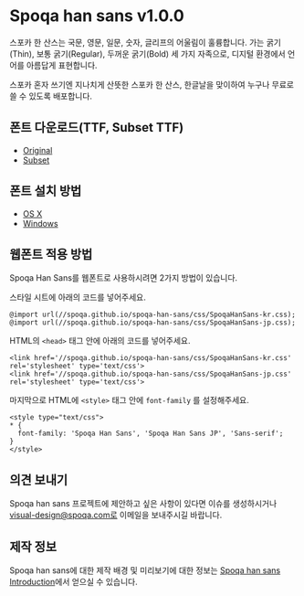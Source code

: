 # Spoqa han sans v1.0.0

스포카 한 산스는 국문, 영문, 일문, 숫자, 글리프의 어울림이 훌륭합니다.
가는 굵기(Thin), 보통 굵기(Regular), 두꺼운 굵기(Bold) 세 가지 자족으로,
디지털 환경에서 언어를 아름답게 표현합니다.

스포카 혼자 쓰기엔 지나치게 산뜻한 스포카 한 산스,
한글날을 맞이하여 누구나 무료로 쓸 수 있도록 배포합니다.


## 폰트 다운로드(TTF, Subset TTF)

- [Original](https://github.com/spoqa/spoqa-han-sans/releases/download/1.0.0/spoqa-han-sans.original.zip)
- [Subset](https://github.com/spoqa/spoqa-han-sans/releases/download/1.0.0/spoqa-han-sans.subset.zip)


## 폰트 설치 방법

- [OS X](https://support.apple.com/ko-kr/HT201749)
- [Windows](http://windows.microsoft.com/en-us/windows-vista/install-or-uninstall-fonts)


## 웹폰트 적용 방법

Spoqa Han Sans를 웹폰트로 사용하시려면 2가지 방법이 있습니다.

스타일 시트에 아래의 코드를 넣어주세요.
```
@import url(//spoqa.github.io/spoqa-han-sans/css/SpoqaHanSans-kr.css);
@import url(//spoqa.github.io/spoqa-han-sans/css/SpoqaHanSans-jp.css);
```

HTML의 `<head>` 태그 안에 아래의 코드를 넣어주세요.
```
<link href='//spoqa.github.io/spoqa-han-sans/css/SpoqaHanSans-kr.css' rel='stylesheet' type='text/css'>
<link href='//spoqa.github.io/spoqa-han-sans/css/SpoqaHanSans-jp.css' rel='stylesheet' type='text/css'>
```

마지막으로 HTML에 `<style>` 태그 안에  `font-family` 를 설정해주세요.
```
<style type="text/css">
* {
  font-family: 'Spoqa Han Sans', 'Spoqa Han Sans JP', 'Sans-serif';
}
</style>
```


## 의견 보내기

Spoqa han sans 프로젝트에 제안하고 싶은 사항이 있다면 이슈를 생성하시거나 visual-design@spoqa.com로 이메일을 보내주시길 바랍니다.


## 제작 정보

Spoqa han sans에 대한 제작 배경 및 미리보기에 대한 정보는 [Spoqa han sans Introduction](http://spoqa.github.io/spoqa-han-sans/)에서 얻으실 수 있습니다.
